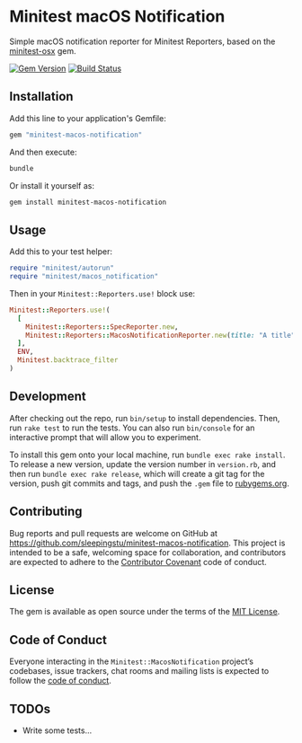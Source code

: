 # Minitest macOS Notification

Simple macOS notification reporter for Minitest Reporters, based on the [minitest-osx](https://github.com/tombell/minitest-osx) gem.

[![Gem Version](https://badge.fury.io/rb/minitest-macos-notification.svg)](http://badge.fury.io/rb/minitest-macos-notification)
[![Build Status](https://travis-ci.org/sleepingstu/minitest-macos-notification.svg?branch=master)](https://travis-ci.org/sleepingstu/minitest-macos-notification)

## Installation

Add this line to your application's Gemfile:

```ruby
gem "minitest-macos-notification"
```

And then execute:

```sh
bundle
```

Or install it yourself as:

```sh
gem install minitest-macos-notification
```

## Usage

Add this to your test helper:

```ruby
require "minitest/autorun"
require "minitest/macos_notification"
```

Then in your `Minitest::Reporters.use!` block use:

```ruby
Minitest::Reporters.use!(
  [
    Minitest::Reporters::SpecReporter.new,
    Minitest::Reporters::MacosNotificationReporter.new(title: "A title")
  ],
  ENV,
  Minitest.backtrace_filter
)
```

## Development

After checking out the repo, run `bin/setup` to install dependencies. Then, run `rake test` to run the tests. You can also run `bin/console` for an interactive prompt that will allow you to experiment.

To install this gem onto your local machine, run `bundle exec rake install`. To release a new version, update the version number in `version.rb`, and then run `bundle exec rake release`, which will create a git tag for the version, push git commits and tags, and push the `.gem` file to [rubygems.org](https://rubygems.org).

## Contributing

Bug reports and pull requests are welcome on GitHub at https://github.com/sleepingstu/minitest-macos-notification. This project is intended to be a safe, welcoming space for collaboration, and contributors are expected to adhere to the [Contributor Covenant](http://contributor-covenant.org) code of conduct.

## License

The gem is available as open source under the terms of the [MIT License](https://opensource.org/licenses/MIT).

## Code of Conduct

Everyone interacting in the `Minitest::MacosNotification` project’s codebases, issue trackers, chat rooms and mailing lists is expected to follow the [code of conduct](https://github.com/sleepingstu/minitest-macos-notification/blob/master/CODE_OF_CONDUCT.md).

## TODOs

* Write some tests...
